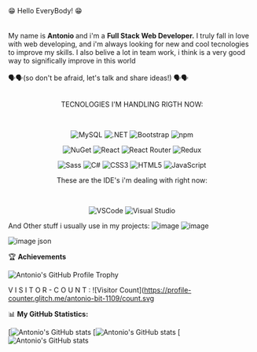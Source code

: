 
<div> 😁 Hello EveryBody! 😁</div>
  <br>
  <br>
 <div> My name is <strong>Antonio </strong> and i'm a <strong>Full Stack Web Developer.</strong> I truly fall in love with web developing, and i'm always looking for new and cool tecnologies to improve my skills. I also belive a lot in team work, i think is a very good way to significally improve in this world  </div>
<br>
🗣️🗣️(so don't be afraid, let's talk and share ideas!) 🗣️🗣️
<br>
<br>



<p align="center">
  TECNOLOGIES I'M HANDLING RIGTH NOW:
</p>
<br>
<p align="center">
  <img src="https://img.shields.io/badge/MySQL-005C84?style=for-the-badge&logo=mysql&logoColor=white" alt="MySQL" />
  <img src="https://img.shields.io/badge/.NET-512BD4?style=for-the-badge&logo=dotnet&logoColor=white" alt=".NET" />
  <img src="https://img.shields.io/badge/Bootstrap-563D7C?style=for-the-badge&logo=bootstrap&logoColor=white" alt="Bootstrap" />
  <img src="https://img.shields.io/badge/npm-CB3837?style=for-the-badge&logo=npm&logoColor=white" alt="npm" />
</p>
<p align="center"><img src="https://img.shields.io/badge/NuGet-004880?style=for-the-badge&logo=nuget&logoColor=white" alt="NuGet" />
<img src="https://img.shields.io/badge/React-20232A?style=for-the-badge&logo=react&logoColor=61DAFB" alt="React" />
<img src="https://img.shields.io/badge/React_Router-CA4245?style=for-the-badge&logo=react-router&logoColor=white" alt="React Router" />
<img src="https://img.shields.io/badge/Redux-593D88?style=for-the-badge&logo=redux&logoColor=white" alt="Redux" /></p>

<p align="center"><img src="https://img.shields.io/badge/Sass-CC6699?style=for-the-badge&logo=sass&logoColor=white" alt="Sass" />
<img src="https://img.shields.io/badge/C%23-239120?style=for-the-badge&logo=csharp&logoColor=white" alt="C#" />
<img src="https://img.shields.io/badge/CSS3-1572B6?style=for-the-badge&logo=css3&logoColor=white" alt="CSS3" />
<img src="https://img.shields.io/badge/HTML5-E34F26?style=for-the-badge&logo=html5&logoColor=white" alt="HTML5" />
<img src="https://img.shields.io/badge/JavaScript-323330?style=for-the-badge&logo=javascript&logoColor=F7DF1E" alt="JavaScript" /></p>


<p align="center">These are the IDE's i'm dealing with right now:</p>  
<br>
<p align="center">
  <img src="https://img.shields.io/badge/VSCode-0078D4?style=for-the-badge&logo=visual%20studio%20code&logoColor=white" alt="VSCode" />
<img src="https://img.shields.io/badge/Visual_Studio-5C2D91?style=for-the-badge&logo=visual%20studio&logoColor=white" alt="Visual Studio" />
</p>



And Other stuff i usually use in my projects:
![image](https://img.shields.io/badge/Notion-000000?style=for-the-badge&logo=notion&logoColor=white) 
![image](https://img.shields.io/badge/GitHub-100000?style=for-the-badge&logo=github&logoColor=white) 



![image](https://img.shields.io/badge/json-5E5C5C?style=for-the-badge&logo=json&logoColor=white) json

🏆 **Achievements**

![Antonio's GitHub Profile Trophy](https://github-profile-trophy.vercel.app/?username=antonio-bit-1109&theme=matrix)

<!--![Codewars](https://www.codewars.com/users/Noirspider/badges/large)
-->

V I S I T O R - C O U N T :
![Visitor Count](https://profile-counter.glitch.me/antonio-bit-1109/count.svg

📊 **My GitHub Statistics:**

[![Antonio's GitHub stats](https://github-readme-stats.vercel.app/api?username=antonio-bit-1109&show_icons=true&theme=radical&hide_border=true&bg_color=000000&text_color=FFFFFF&icon_color=00FF00&title_color=00FF00)
[![Antonio's GitHub stats](https://github-readme-streak-stats.herokuapp.com/?user=antonio-bit-1109&theme=radical&hide_border=true&background=000000&ring=00FF00&fire=00FF00&currStreakLabel=FFFFFF&sideNums=00FF00&currStreakNum=00FF00&sideLabels=00FF00&dates=FFFFFF)
[![Antonio's GitHub stats](https://github-readme-stats.vercel.app/api/top-langs/?username=antonio-bit-1109&hide=c%23,powershell,Mathematica,Ruby,Objective-C,Objective-C%2b%2b,Cuda&title_color=00FF00&text_color=FFFFFF&icon_color=00FF00&bg_color=000000&langs_count=8&border_color=00FF00&hide_border=true&size_weight=1&count_weight=1)

